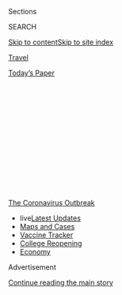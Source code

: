 <div id="app">

<div>

<div>

<div>

<div class="NYTAppHideMasthead css-1q2w90k e1suatyy0">

<div class="section css-ui9rw0 e1suatyy2">

<div class="css-eph4ug er09x8g0">

<div class="css-6n7j50">

</div>

<span class="css-1dv1kvn">Sections</span>

<div class="css-10488qs">

<span class="css-1dv1kvn">SEARCH</span>

</div>

[Skip to content](#site-content)[Skip to site
index](#site-index)

</div>

<div id="masthead-section-label" class="css-1wr3we4 eaxe0e00">

[Travel](https://www.nytimes.com/section/travel)

</div>

<div class="css-10698na e1huz5gh0">

</div>

</div>

<div id="masthead-bar-one" class="section hasLinks css-15hmgas e1csuq9d3">

<div class="css-uqyvli e1csuq9d0">

</div>

<div class="css-1uqjmks e1csuq9d1">

</div>

<div class="css-9e9ivx">

[](https://myaccount.nytimes.com/auth/login?response_type=cookie&client_id=vi)

</div>

<div class="css-1bvtpon e1csuq9d2">

[Today’s
Paper](https://www.nytimes.com/section/todayspaper)

</div>

</div>

</div>

</div>

<div data-aria-hidden="false">

<div id="site-content" data-role="main">

<div>

<div class="css-1aor85t" style="opacity:0.000000001;z-index:-1;visibility:hidden">

<div class="css-1hqnpie">

<div class="css-epjblv">

<span class="css-17xtcya">[Travel](/section/travel)</span><span class="css-x15j1o">|</span><span class="css-fwqvlz">I’m
a U.S. Citizen. Where in the World Can I
Go?</span>

</div>

<div class="css-k008qs">

<div class="css-1iwv8en">

<span class="css-18z7m18"></span>

<div>

</div>

</div>

<span class="css-1n6z4y">https://nyti.ms/38z4mHg</span>

<div class="css-1705lsu">

<div class="css-4xjgmj">

<div class="css-4skfbu" data-role="toolbar" data-aria-label="Social Media Share buttons, Save button, and Comments Panel with current comment count" data-testid="share-tools">

  - 
  - 
  - 
  - 
    
    <div class="css-6n7j50">
    
    </div>

  - 

</div>

</div>

</div>

</div>

</div>

</div>

<div id="NYT_TOP_BANNER_REGION" class="css-13pd83m">

<div>

<div id="styln-prism-menu-1592847958612" class="section interactive-content interactive-size-medium css-1edisqu">

<div class="css-17ih8de interactive-body">

<div id="scroll-container" class="css-1gj85ro">

[<span class="styln-title-wrap"><span class="css-1pje3qr">The
Coronavirus</span><span class="css-1pje3qr">
Outbreak</span></span>](https://www.nytimes.com/news-event/coronavirus?action=click&pgtype=Article&state=default&region=TOP_BANNER&context=storylines_menu)

  - <span class="css-kqxiym" data-emphasize="true">live</span>[Latest
    Updates](https://www.nytimes.com/2020/08/04/world/coronavirus-cases.html?action=click&pgtype=Article&state=default&region=TOP_BANNER&context=storylines_menu)
  - [Maps and
    Cases](https://www.nytimes.com/interactive/2020/us/coronavirus-us-cases.html?action=click&pgtype=Article&state=default&region=TOP_BANNER&context=storylines_menu)
  - [Vaccine
    Tracker](https://www.nytimes.com/interactive/2020/science/coronavirus-vaccine-tracker.html?action=click&pgtype=Article&state=default&region=TOP_BANNER&context=storylines_menu)
  - [College
    Reopening](https://www.nytimes.com/2020/08/02/us/covid-college-reopening.html?action=click&pgtype=Article&state=default&region=TOP_BANNER&context=storylines_menu)
  - [Economy](https://www.nytimes.com/live/2020/08/04/business/stock-market-today-coronavirus?action=click&pgtype=Article&state=default&region=TOP_BANNER&context=storylines_menu)

</div>

</div>

</div>

</div>

</div>

<div id="top-wrapper" class="css-1sy8kpn">

<div id="top-slug" class="css-l9onyx">

Advertisement

</div>

[Continue reading the main
story](#after-top)

<div class="ad top-wrapper" style="text-align:center;height:100%;display:block;min-height:250px">

<div id="top" class="place-ad" data-position="top" data-size-key="top">

</div>

</div>

<div id="after-top">

</div>

</div>

<div>

<div id="sponsor-wrapper" class="css-1hyfx7x">

<div id="sponsor-slug" class="css-19vbshk">

Supported by

</div>

[Continue reading the main
story](#after-sponsor)

<div id="sponsor" class="ad sponsor-wrapper" style="text-align:center;height:100%;display:block">

</div>

<div id="after-sponsor">

</div>

</div>

<div class="css-186x18t">

</div>

<div class="css-1vkm6nb ehdk2mb0">

# I’m a U.S. Citizen. Where in the World Can I Go?

</div>

For Americans eager to resume international travel, here are the
countries that currently allow U.S. citizens to enter, though there may
be restrictions.

<div class="css-79elbk" data-testid="photoviewer-wrapper">

<div class="css-z3e15g" data-testid="photoviewer-wrapper-hidden">

</div>

<div class="css-1a48zt4 ehw59r15" data-testid="photoviewer-children">

![<span class="css-16f3y1r e13ogyst0" data-aria-hidden="true">Ecuador is
allowing U.S. citizens to visit, but they must isolate for 14 days and
have a negative Covid-19
test. </span><span class="css-cnj6d5 e1z0qqy90" itemprop="copyrightHolder"><span class="css-1ly73wi e1tej78p0">Credit...</span><span><span>Tony
Cenicola/The New York
Times</span></span></span>](https://static01.nyt.com/images/2020/07/07/travel/07where-can-americans-go11/merlin_103973719_edd1db17-0057-4559-ac9f-0441cce6cb1a-articleLarge.jpg?quality=75&auto=webp&disable=upscale)

</div>

</div>

<div class="css-18e8msd">

<div class="css-vp77d3 epjyd6m0">

<div class="css-1baulvz">

By <span class="css-1baulvz last-byline" itemprop="name">Karen
Schwartz</span>

</div>

</div>

  - 
    
    <div class="css-ld3wwf e16638kd2">
    
    Published July 7, 2020Updated July 31,
    2020
    
    </div>

  - 
    
    <div class="css-4xjgmj">
    
    <div class="css-pvvomx" data-role="toolbar" data-aria-label="Social Media Share buttons, Save button, and Comments Panel with current comment count" data-testid="share-tools">
    
      - 
      - 
      - 
      - 
        
        <div class="css-6n7j50">
        
        </div>
    
      - 
    
    </div>
    
    </div>

</div>

</div>

<div class="section meteredContent css-1r7ky0e" name="articleBody" itemprop="articleBody">

<div class="css-1fanzo5 StoryBodyCompanionColumn">

<div class="css-53u6y8">

Even as many countries remain off-limits to American visitors because of
the high rate of coronavirus within the United States, others have
started to welcome, and in some cases woo, U.S. citizens to come spend
their tourist dollars. Still, would-be
[vacationers](https://www.nytimes.com/2020/07/16/travel/virus-vacation.html)
generally face a host of conditions and a lot of traveler beware.

The U.S. State Department continues its [Global Level 4 Health
Advisory](https://travel.state.gov/content/travel/en/traveladvisories/COVID-19-Country-Specific-Information.html),
which cautions against international travel because of the pandemic.
However, it is also posting country-specific information as restrictions
loosen.

*\[Have an update for this list? Email us at*
[*travelrestrictions@nytimes.com*](mailto:travelrestrictions@nytimes.com)*.\]*

Getting there is only part of the equation. Countries have their own
[Covid-19](https://www.nytimes.com/2020/07/16/travel/virus-vacation.html)
mitigation measures that might include curfews or curtailed activities
and services; most standard travel insurance policies won’t cover
medical or travel expenses related to the coronavirus; and borders can
close and flights be canceled with little warning, stranding people in
foreign countries. In addition, the Centers for Disease Control and
Prevention
[advises](https://www.cdc.gov/coronavirus/2019-ncov/travelers/after-travel-precautions.html)
Americans to avoid contact with others for 14 days after they return
from international travel.

</div>

</div>

<div class="css-1fanzo5 StoryBodyCompanionColumn">

<div class="css-53u6y8">

Here is a list of countries, in alphabetical order, that as of early
July were open to U.S. citizens, or are expected to open soon.

</div>

</div>

<div class="css-79elbk" data-testid="photoviewer-wrapper">

<div class="css-z3e15g" data-testid="photoviewer-wrapper-hidden">

</div>

<div class="css-1a48zt4 ehw59r15" data-testid="photoviewer-children">

![<span class="css-16f3y1r e13ogyst0" data-aria-hidden="true">Albania is
open to tourists, but the number of cases there has been
increasing. </span><span class="css-cnj6d5 e1z0qqy90" itemprop="copyrightHolder"><span class="css-1ly73wi e1tej78p0">Credit...</span><span>Gent
Shkullaku/Agence France-Presse — Getty
Images</span></span>](https://static01.nyt.com/images/2020/07/07/travel/07where-can-americans-go4/merlin_173609214_0a9ceaba-3409-45e0-a4e3-1dab8ee81009-articleLarge.jpg?quality=75&auto=webp&disable=upscale)

</div>

</div>

<div class="css-1fanzo5 StoryBodyCompanionColumn">

<div class="css-53u6y8">

### [ALBANIA](https://al.usembassy.gov/updates_covid19/)

Albania reopened its borders in early June with enhanced screening and
quarantine measures in place. However, because the number of coronavirus
cases in the country has been increasing, the U.S. Embassy in Albania
has suspended all but emergency
services.

</div>

</div>

<div class="css-79elbk" data-testid="photoviewer-wrapper">

<div class="css-z3e15g" data-testid="photoviewer-wrapper-hidden">

</div>

<div class="css-1a48zt4 ehw59r15" data-testid="photoviewer-children">

<div class="css-1xdhyk6 erfvjey0">

<span class="css-1ly73wi e1tej78p0">Image</span>

<div class="css-zjzyr8">

<div data-testid="lazyimage-container" style="height:257.77777777777777px">

</div>

</div>

</div>

<span class="css-16f3y1r e13ogyst0" data-aria-hidden="true">Visiting
Antigua requires a negative test for
Covid-19.</span><span class="css-cnj6d5 e1z0qqy90" itemprop="copyrightHolder"><span class="css-1ly73wi e1tej78p0">Credit...</span><span>Robert
Rausch for The New York
Times</span></span>

</div>

</div>

<div class="css-1fanzo5 StoryBodyCompanionColumn">

<div class="css-53u6y8">

### [ANTIGUA and BARBUDA](https://visitantiguabarbuda.com/travel-advisory/)

Travelers must provide a certificate of a negative Covid-19 test taken
within seven days of arrival. Without proof, the government can require
visitors to quarantine or to be tested and pick up the $100 expense.
Temperatures will be checked at the airport and people are asked to
register with the Ministry of Health, Wellness and the Environment.
Visitors must have a mask and wear it in public or face a possible fine
of $5,000 or up to 6 months in jail. “Persons traveling to Antigua and
Barbuda from countries where there are outbreaks of Covid-19,” may be
required to quarantine, according to the Antigua Barbuda Tourism
Authority.

</div>

</div>

<div class="css-79elbk" data-testid="photoviewer-wrapper">

<div class="css-z3e15g" data-testid="photoviewer-wrapper-hidden">

</div>

<div class="css-1a48zt4 ehw59r15" data-testid="photoviewer-children">

<div class="css-1xdhyk6 erfvjey0">

<span class="css-1ly73wi e1tej78p0">Image</span>

<div class="css-zjzyr8">

<div data-testid="lazyimage-container" style="height:257.77777777777777px">

</div>

</div>

</div>

<span class="css-16f3y1r e13ogyst0" data-aria-hidden="true">Aruba plans
to begin admitting U.S. this
month. </span><span class="css-cnj6d5 e1z0qqy90" itemprop="copyrightHolder"><span class="css-1ly73wi e1tej78p0">Credit...</span><span>Scott
Baker for The New York Times</span></span>

</div>

</div>

<div class="css-1fanzo5 StoryBodyCompanionColumn">

<div class="css-53u6y8">

### [ARUBA](https://www.aruba.com/us/traveler-health-requirements)

Aruba first opened to Canada, Europe and most other Caribbean countries
on July 1, with U.S. travelers admitted as of July 10, under certain
conditions.

Residents from nearly half the states are considered to be at higher
risk of Covid-19, and must upload proof of a negative test taken between
12 and 72 hours before flying or they won’t be allowed to board their
flight. Residents of the other states have the option of uploading a
test or having one taken at the airport in Oranjestad. The airport tests
are done at the expense of travelers, who must quarantine at their
lodging for up to 24 hours while awaiting results.

Island guests must purchase mandatory Aruba Visitors Insurance to cover
up to $75,000 in expenses should they test positive for Covid-19 during
their stay. According to an [online
calculator](https://www.arubavisitorsinsurance.com/calculator), the
premium for most visitors over age 15 who are staying for a week would
be just over $100, and about $10 for those under 15.

Masks are mandatory on the flight for anyone over age 15 and in the
airport, but not elsewhere.

</div>

</div>

<div>

</div>

<div class="css-1fanzo5 StoryBodyCompanionColumn">

<div class="css-53u6y8">

### [THE BAHAMAS](https://opm.gov.bs/national-address/)

[The
Bahamas](https://www.bahamas.com/pressroom/bahamas-ministry-tourism-aviation-statement-executive-order-amid-rising-covid-19-cases)
has been wrestling with how to contain the coronavirus after the
nation’s [reopening](https://www.bahamas.com/tourism-reopening) led to
a spike in cases. As of late July, the country is again open to
commercial flights from the United States, but travelers must quarantine
for 14 days upon arrival and all inter-island travel is halted.

Despite the quarantine requirement, anyone over age 10 arriving in the
country must still upload proof of a negative test for the virus taken
within 10 day of their travel date. All visitors must also have an
approved Health Visa, which should be filled out at least 72 hours
before departure.

In addition, weekend lockdowns are in effect and a daily curfew will
confine tourists to their hotel property between 10 p.m. and 5 a.m. All
public and private beaches and parks are closed, including those at
hotels and resorts.

</div>

</div>

<div class="css-1fanzo5 StoryBodyCompanionColumn">

<div class="css-53u6y8">

*\[*[*Thinking of traveling within the U.S.? Here’s where you can
go*](https://www.nytimes.com/2020/07/10/travel/state-travel-restrictions.html)*.\]*

</div>

</div>

<div class="css-79elbk" data-testid="photoviewer-wrapper">

<div class="css-z3e15g" data-testid="photoviewer-wrapper-hidden">

</div>

<div class="css-1a48zt4 ehw59r15" data-testid="photoviewer-children">

<div class="css-1xdhyk6 erfvjey0">

<span class="css-1ly73wi e1tej78p0">Image</span>

<div class="css-zjzyr8">

<div data-testid="lazyimage-container" style="height:258.4222222222222px">

</div>

</div>

</div>

<span class="css-16f3y1r e13ogyst0" data-aria-hidden="true">JetBlue is
planning to resume flights to Barbados in late
July. </span><span class="css-cnj6d5 e1z0qqy90" itemprop="copyrightHolder"><span class="css-1ly73wi e1tej78p0">Credit...</span><span>Gina
Francesca for The New York
Times</span></span>

</div>

</div>

<div class="css-1fanzo5 StoryBodyCompanionColumn">

<div class="css-53u6y8">

### [BARBADOS](https://gisbarbados.gov.bb/blog/commercial-air-traffic-resumes-july-12-with-protocols/)

Commercial flights to Barbados resumed on July 12, and JetBlue is
tentatively set to return on July 25 with four weekly flights out of New
York’s Kennedy Airport, according to a spokeswoman with [Barbados
Tourism
Marketing](https://www.visitbarbados.org).

<div id="NYT_MAIN_CONTENT_1_REGION" class="css-9tf9ac">

<div>

<div id="styln-covid-updates-world" class="section interactive-content interactive-size-medium css-1ftcdic">

<div class="css-17ih8de interactive-body">

<div id="styln-briefing-block" data-asset-id="QXJ0aWNsZTpueXQ6Ly9hcnRpY2xlLzNhNGMwYWI5LWIwY2QtNWQwOS1hZTgwLTdjMGU3ZTA1OWQ2OA==">

<div class="briefing-block-header-section">

# [Latest Updates: Global Coronavirus Outbreak](https://www.nytimes.com/2020/08/04/world/coronavirus-cases.html?action=click&pgtype=Article&state=default&region=MAIN_CONTENT_1&context=storylines_live_updates)

<div class="briefing-block-ts">

Updated 2020-08-05T05:55:41.927Z

</div>

</div>

  - [As talks drag on, McConnell signals openness to jobless aid
    extension, and negotiators agree on a
    deadline.](https://www.nytimes.com/2020/08/04/world/coronavirus-cases.html?action=click&pgtype=Article&state=default&region=MAIN_CONTENT_1&context=storylines_live_updates#link-762df92)
  - [Novavax sees encouraging results from two studies of its
    experimental
    vaccine.](https://www.nytimes.com/2020/08/04/world/coronavirus-cases.html?action=click&pgtype=Article&state=default&region=MAIN_CONTENT_1&context=storylines_live_updates#link-1228a480)
  - [Mississippians must now wear masks in public, governor
    says.](https://www.nytimes.com/2020/08/04/world/coronavirus-cases.html?action=click&pgtype=Article&state=default&region=MAIN_CONTENT_1&context=storylines_live_updates#link-794484ed)

<div class="briefing-block-footer">

<div class="briefing-block-footer-meta">

[See more
updates](https://www.nytimes.com/2020/08/04/world/coronavirus-cases.html?action=click&pgtype=Article&state=default&region=MAIN_CONTENT_1&context=storylines_live_updates)

</div>

<div class="briefing-block-briefinglinks">

<span>More live coverage:</span>
[Markets](https://www.nytimes.com/live/2020/08/04/business/stock-market-today-coronavirus?action=click&pgtype=Article&state=default&region=MAIN_CONTENT_1&context=storylines_live_updates)

</div>

</div>

</div>

</div>

</div>

</div>

</div>

Travelers are expected to have the results of a negative Covid-19 test
performed no more than 72 hours before arrival. If not, one will be
taken upon landing or at a testing center at a designated hotel, and the
person will need to quarantine while awaiting results.

Visitors also undergo a temperature check; need to complete an
embarkation/disembarkation card that will ask personal health questions
related to Covid-19; and must wear a mask at the airport.

Travelers from high risk settings may be monitored daily for possible
symptoms with a follow-up coronavirus test on day seven. If the
follow-up test is negative, the monitoring is discontinued. If a second
test is not done, the monitoring will continue for 14 days. Travelers
from moderate risk countries will be monitored for seven
days.

### [BELARUS](https://by.usembassy.gov/u-s-citizen-services/covid-19-information/)

Travelers arriving in Belarus from the United States do not have to
self-quarantine. Temperature screening will be done at Minsk National
Airport. Different travel requirements may be in place for countries
that travelers transit en route from the United States.

The U.S. Embassy in Belarus
[advises](https://by.usembassy.gov/u-s-citizen-services/covid-19-information/):
“Due to border closures and flight cancellations, options for departing
Belarus are increasingly limited. Those wishing to depart Belarus should
immediately take advantage of remaining
flights.”

</div>

</div>

<div class="css-79elbk" data-testid="photoviewer-wrapper">

<div class="css-z3e15g" data-testid="photoviewer-wrapper-hidden">

</div>

<div class="css-1a48zt4 ehw59r15" data-testid="photoviewer-children">

<div class="css-1xdhyk6 erfvjey0">

<span class="css-1ly73wi e1tej78p0">Image</span>

<div class="css-zjzyr8">

<div data-testid="lazyimage-container" style="height:257.77777777777777px">

</div>

</div>

</div>

<span class="css-16f3y1r e13ogyst0" data-aria-hidden="true">Ambergris-Caye
in Belize. The country is planning on an Aug. 15
reopening.</span><span class="css-cnj6d5 e1z0qqy90" itemprop="copyrightHolder"><span class="css-1ly73wi e1tej78p0">Credit...</span><span>Benedict
Kim for The New York
Times</span></span>

</div>

</div>

<div class="css-1fanzo5 StoryBodyCompanionColumn">

<div class="css-53u6y8">

### [BELIZE](https://belizetourismboard.org/belize-covid-19-update-for-travellers/)

Belize has scheduled an Aug. 15 reopening. Arriving guests who have
proof of a negative Covid-19 test within the previous three days can use
a “fast track” entry lane, while others will have to pay for and undergo
testing at the airport. Anyone testing positive won’t be allowed to
leave the country, but instead must isolate for at least 14 days at the
passenger’s expense.

Visitors must stay at a “Tourism Gold Standard” hotel, which can offer
full services, thereby lessening the interaction with locals. No rental
cars will be available at first, and parks and tourist sites will only
be accessible with an approved tour operator. Face masks are required in
public.

</div>

</div>

<div class="css-79elbk" data-testid="photoviewer-wrapper">

<div class="css-z3e15g" data-testid="photoviewer-wrapper-hidden">

</div>

<div class="css-1a48zt4 ehw59r15" data-testid="photoviewer-children">

<div class="css-1xdhyk6 erfvjey0">

<span class="css-1ly73wi e1tej78p0">Image</span>

<div class="css-zjzyr8">

<div data-testid="lazyimage-container" style="height:257.77777777777777px">

</div>

</div>

</div>

<span class="css-16f3y1r e13ogyst0" data-aria-hidden="true">Bermuda has
an extensive Covid-19 plan in
place. </span><span class="css-cnj6d5 e1z0qqy90" itemprop="copyrightHolder"><span class="css-1ly73wi e1tej78p0">Credit...</span><span>Tony
Cenicola/The New York
Times</span></span>

</div>

</div>

<div class="css-1fanzo5 StoryBodyCompanionColumn">

<div class="css-53u6y8">

### [BERMUDA](https://www.gotobermuda.com/bta/press-release/bermuda-tourism-authority-update)

Bermuda has an extensive screening process in place and requires a $75
fee to cover the cost of mandatory in-country Covid-19 tests given at
the airport and again on day three, seven and 14 of a traveler’s stay.
Visitors are also asked to bring a thermometer and a face mask.

In addition to being tested at the airport, anyone 10 and older is asked
to provide proof of a negative coronavirus test taken within three days
of their flight to Bermuda (although tests taken within five days will
be accepted). Those with proof of a negative test still must quarantine
at their hotel for about eight hours pending the results of their
airport test. Those arriving without proof of a negative test are
confined to their accommodation for three days.

All travelers must complete an online travel authorization form within
48 hours of their flight, then take and record their temperature twice a
day for the first 14 days of their visit. Face masks are also required.

</div>

</div>

<div class="css-1fanzo5 StoryBodyCompanionColumn">

<div class="css-53u6y8">

### [CROATIA](https://mup.gov.hr/uzg-covid/english/286212)

Members of European Union countries can enter Croatia for any reason,
but American tourists may visit only with proof of paid accommodation.

Travelers must present a negative result for a Covid-19 test taken
within the previous 48 hours. If they have an older test result, the
person can enter, but must self-quarantine until they can show another
negative test, which would be taken at their own expense. Those without
negative results must self-quarantine for 14
days.

### [DOMINICAN REPUBLIC](https://www.godominicanrepublic.com/newsroom/coronavirus/)

The Dominican Republic reopened to tourists on July 1. Visitors must
complete a Health Affidavit that attests that they haven’t experienced
any Covid-19 symptoms in the past 72 hours. A temperature check will be
taken at the airport. Anyone with a fever or other coronavirus symptoms
will be tested. Hotels are also required to check a guest’s temperature
when they arrive, as are operators of water excursions. Curfews are in
effect in many
places.

</div>

</div>

<div class="css-79elbk" data-testid="photoviewer-wrapper">

<div class="css-z3e15g" data-testid="photoviewer-wrapper-hidden">

</div>

<div class="css-1a48zt4 ehw59r15" data-testid="photoviewer-children">

<div class="css-1xdhyk6 erfvjey0">

<span class="css-1ly73wi e1tej78p0">Image</span>

<div class="css-zjzyr8">

<div data-testid="lazyimage-container" style="height:257.77777777777777px">

</div>

</div>

</div>

<span class="css-16f3y1r e13ogyst0" data-aria-hidden="true">The
Ecuadorian capital,
Quito. </span><span class="css-cnj6d5 e1z0qqy90" itemprop="copyrightHolder"><span class="css-1ly73wi e1tej78p0">Credit...</span><span>Tony
Cenicola/The New York Times</span></span>

</div>

</div>

<div class="css-1fanzo5 StoryBodyCompanionColumn">

<div class="css-53u6y8">

### [ECUADOR](https://ec.usembassy.gov/covid-19-information-ecu-2/)

The United States is continuing to help repatriate Americans who stayed
in Ecuador when the pandemic closed down travel. [Those wanting to visit
the country](https://ec.usembassy.gov/covid-19-information-ecu-2/) need
to quarantine for 14 days in government-designated temporary housing or
hotels. In addition, all arriving passengers must have proof of a
negative Covid-19 test within the previous seven days, or agree to
undergo a test in the country. The government has restricted movement
throughout the country and there are curfews
imposed.

### [EGYPT](https://eg.usembassy.gov/u-s-citizen-services/covid-19-information/)

Egypt has restarted international flights. It is unclear what
restrictions, if any, have been put in place. [The State Department
website](https://eg.usembassy.gov/u-s-citizen-services/covid-19-information/)
says that Egypt has a 14-day quarantine period, but [media
reports](https://www.thenational.ae/lifestyle/travel/travelling-to-egypt-during-the-coronavirus-pandemic-here-s-what-you-need-to-know-1.1042458)
have contradicted
that.

</div>

</div>

<div class="css-79elbk" data-testid="photoviewer-wrapper">

<div class="css-z3e15g" data-testid="photoviewer-wrapper-hidden">

</div>

<div class="css-1a48zt4 ehw59r15" data-testid="photoviewer-children">

<div class="css-1xdhyk6 erfvjey0">

<span class="css-1ly73wi e1tej78p0">Image</span>

<div class="css-zjzyr8">

<div data-testid="lazyimage-container" style="height:257.77777777777777px">

</div>

</div>

</div>

<span class="css-16f3y1r e13ogyst0" data-aria-hidden="true">In Tahiti,
as in all of French Polynesia, travelers must show proof of a negative
Covid-19
test.</span><span class="css-cnj6d5 e1z0qqy90" itemprop="copyrightHolder"><span class="css-1ly73wi e1tej78p0">Credit...</span><span>Suliane
Favennec/Agence France-Presse — Getty Images</span></span>

</div>

</div>

<div class="css-1fanzo5 StoryBodyCompanionColumn">

<div class="css-53u6y8">

### [FRENCH POLYNESIA](https://tahititourisme.com/en-us/covid-19/)

Travelers to French Polynesia, including the islands of Tahiti and Bora
Bora, must show proof of a negative Covid-19 test taken within the
previous 72 hours in order to board their flights. Those arriving at the
airport will be given a test kit for the virus that contains an oral and
nasal swab, and on the fourth day in the islands, the visitor must
complete the self-test. Tourists must also complete an electronic entry
form attesting that they have travel insurance that would cover
coronavirus expenses, or agreeing to personally assume all
costs.

### [IRELAND](https://www.tourismireland.com/Press-Releases/2020/March/COVID-19-coronavirus)

Authorities are asking nonessential travelers not to visit the Republic
of Ireland, but those who do are asked to self-quarantine for 14
days.

</div>

</div>

<div class="css-79elbk" data-testid="photoviewer-wrapper">

<div class="css-z3e15g" data-testid="photoviewer-wrapper-hidden">

</div>

<div class="css-1a48zt4 ehw59r15" data-testid="photoviewer-children">

<div class="css-1xdhyk6 erfvjey0">

<span class="css-1ly73wi e1tej78p0">Image</span>

<div class="css-zjzyr8">

<div data-testid="lazyimage-container" style="height:257.77777777777777px">

</div>

</div>

</div>

<span class="css-16f3y1r e13ogyst0" data-aria-hidden="true">Jamaica is
requiring visitors to stay within a defined tourism
zone. </span><span class="css-cnj6d5 e1z0qqy90" itemprop="copyrightHolder"><span class="css-1ly73wi e1tej78p0">Credit...</span><span>Robert
Rausch for The New York Times</span></span>

</div>

</div>

<div class="css-1fanzo5 StoryBodyCompanionColumn">

<div class="css-53u6y8">

### [JAMAICA](https://www.visitjamaica.com/travelauthorization/)

Tourists age 12 and older arriving from New York, Florida, Arizona and
Texas must upload a negative Covid-19 test that was taken within 10 days
of their arrival date. All passengers must complete a Travel
Authorization screening form within 72 hours of their trip and present
it at the airport or they will not be allowed to board their flight.

Arriving passengers will have their temperatures taken and be asked
screening questions. If they are considered at high risk, they may be
required to take a Covid-19 test. Anyone tested must quarantine at their
accommodation until the results are available, generally within 48
hours. Those who test positive must isolate at their hotel or at a
government facility.

All tourists staying at hotels, villas or guesthouses must remain within
a designated tourist corridor, where operators have been trained in
Covid-19 protocols. Masks must be worn in all common areas.

Visitors staying at a private residence are required to quarantine there
for 14 days, leaving only once per day to get necessities.

</div>

</div>

<div class="css-1fanzo5 StoryBodyCompanionColumn">

<div class="css-53u6y8">

The rules are in effect until July 31, though they may be
extended.

</div>

</div>

<div class="css-79elbk" data-testid="photoviewer-wrapper">

<div class="css-z3e15g" data-testid="photoviewer-wrapper-hidden">

</div>

<div class="css-1a48zt4 ehw59r15" data-testid="photoviewer-children">

<div class="css-1xdhyk6 erfvjey0">

<span class="css-1ly73wi e1tej78p0">Image</span>

<div class="css-zjzyr8">

<div data-testid="lazyimage-container" style="height:257.77777777777777px">

</div>

</div>

</div>

<span class="css-16f3y1r e13ogyst0" data-aria-hidden="true">Kosovo
reportedly has no restrictions on international
visitors. </span><span class="css-cnj6d5 e1z0qqy90" itemprop="copyrightHolder"><span class="css-1ly73wi e1tej78p0">Credit...</span><span>Danielle
Villasana for The New York Times</span></span>

</div>

</div>

<div class="css-1fanzo5 StoryBodyCompanionColumn">

<div class="css-53u6y8">

### [KOSOVO](https://xk.usembassy.gov/coronavirus/)

Kosovo is reportedly open to visitors with no restrictions for Covid-19.
However, the U.S. Embassy in Kosovo says that some U.S. citizens are
being denied boarding in the United States because they cannot prove
they are residents or citizens of Kosovo. For the latest information,
the embassy recommends checking with it or with the airline before a
flight.

### [LEBANON](https://lb.usembassy.gov/covid-19-information/)

Visitors must show negative results for a coronavirus test taken in the
previous four days, and, if they are staying for more than a week,
submit to another test given at the airport at the airline’s expense. If
they arrive without a test result, they will be tested at the airport
and retested 72 hours later. The passenger must self-quarantine while
awaiting the results of the second test, which is at the traveler’s
expense. Foreigners must also have proof of insurance that would cover
any costs associated with the
coronavirus.

</div>

</div>

<div class="css-79elbk" data-testid="photoviewer-wrapper">

<div class="css-z3e15g" data-testid="photoviewer-wrapper-hidden">

</div>

<div class="css-1a48zt4 ehw59r15" data-testid="photoviewer-children">

<div class="css-1xdhyk6 erfvjey0">

<span class="css-1ly73wi e1tej78p0">Image</span>

<div class="css-zjzyr8">

<div data-testid="lazyimage-container" style="height:257.77777777777777px">

</div>

</div>

</div>

<span class="css-16f3y1r e13ogyst0" data-aria-hidden="true">In the
Maldives, those who have symptoms will be tested for Covid-19, and
health authorities will also check some people at
random.</span><span class="css-cnj6d5 e1z0qqy90" itemprop="copyrightHolder"><span class="css-1ly73wi e1tej78p0">Credit...</span><span>Adam
Dean for The New York Times</span></span>

</div>

</div>

<div class="css-1fanzo5 StoryBodyCompanionColumn">

<div class="css-53u6y8">

### [MALDIVES](https://visitmaldives.com/en/covid19-updates)

Those who have symptoms will be tested for Covid-19, and health
authorities will also check some people at random, at government
expense. Those without symptoms or positive tests are not required to
quarantine. A health declaration form must be filled out 24 hours before
the flight and again before departure.

Visitors must have a confirmed booking at a tourist facility and the
entire vacation needs to be at the same hotel, except when
transiting.

</div>

</div>

<div class="css-79elbk" data-testid="photoviewer-wrapper">

<div class="css-z3e15g" data-testid="photoviewer-wrapper-hidden">

</div>

<div class="css-1a48zt4 ehw59r15" data-testid="photoviewer-children">

<div class="css-1xdhyk6 erfvjey0">

<span class="css-1ly73wi e1tej78p0">Image</span>

<div class="css-zjzyr8">

<div data-testid="lazyimage-container" style="height:265.5111111111111px">

</div>

</div>

</div>

<span class="css-16f3y1r e13ogyst0" data-aria-hidden="true">Land
crossings from the United States to Mexico are closed, but visitors can
arrive by
plane. </span><span class="css-cnj6d5 e1z0qqy90" itemprop="copyrightHolder"><span class="css-1ly73wi e1tej78p0">Credit...</span><span>Adrian
Wilson for The New York
Times</span></span>

</div>

</div>

<div class="css-1fanzo5 StoryBodyCompanionColumn">

<div class="css-53u6y8">

### [MEXICO](https://mx.usembassy.gov/health-alert-u-s-embassy-mexico-city-mexico/)

Land crossings between the United States and Mexico remain closed until
at least [late
August,](https://www.nytimes.com/aponline/2020/07/16/us/politics/ap-us-virus-outbreak-north-america-borders.html?searchResultPosition=6)
but U.S. visitors can arrive by plane. Tourists may be subject to
temperature checks and other health screenings, and those showing
symptoms may be asked to quarantine voluntarily.

Many Mexican states are open only for essential services, while others
are allowed to operate at reduced capacity. However, some local
authorities have also imposed their own restrictions, so would-be
travelers should check with local sources for the latest updates. The
mayor of Tulum, for instance, [has reportedly threatened to arrest or
fine
people](https://www.reuters.com/article/us-health-coronavirus-mexico-restriction/mexico-tightens-coronavirus-curbs-in-tourist-spots-other-pockets-idUSKCN24H3E6)
for not wearing face
masks.

</div>

</div>

<div class="css-79elbk" data-testid="photoviewer-wrapper">

<div class="css-z3e15g" data-testid="photoviewer-wrapper-hidden">

</div>

<div class="css-1a48zt4 ehw59r15" data-testid="photoviewer-children">

<div class="css-1xdhyk6 erfvjey0">

<span class="css-1ly73wi e1tej78p0">Image</span>

<div class="css-zjzyr8">

<div data-testid="lazyimage-container" style="height:259.7111111111111px">

</div>

</div>

</div>

<span class="css-16f3y1r e13ogyst0" data-aria-hidden="true">North
Macedonia has no requirements for testing or
self-isolation. </span><span class="css-cnj6d5 e1z0qqy90" itemprop="copyrightHolder"><span class="css-1ly73wi e1tej78p0">Credit...</span><span>Georgi
Licovski/EPA, via Shutterstock</span></span>

</div>

</div>

<div class="css-1fanzo5 StoryBodyCompanionColumn">

<div class="css-53u6y8">

### [NORTH MACEDONIA](https://mk.usembassy.gov/covid-19-information/)

There are no requirements for a Covid-19 test or self-isolation for
[North
Macedonia,](https://www.nytimes.com/2019/05/17/travel/republic-of-north-macedonia-balkans.html)
which has been going by that name only since last year (it was
previously just Macedonia). Masks are required in closed public
spaces.

<div id="NYT_MAIN_CONTENT_3_REGION" class="css-9tf9ac">

<div>

<div id="styln-prism-freeform-1594220623585" class="section interactive-content interactive-size-medium css-1ftcdic">

<div class="css-17ih8de interactive-body">

<div id="prism-freeform-block-85410" class="css-19mumt8" data-role="complementary" data-storyline="The Coronavirus Outbreak" data-truncated="true" tabindex="0">

<div class="css-a8d9oz">

<div class="css-eb027h">

[](https://www.nytimes.com/news-event/coronavirus?action=click&pgtype=Article&state=default&region=MAIN_CONTENT_3&context=storylines_faq)

### The Coronavirus Outbreak ›

#### Frequently Asked Questions

Updated August 4, 2020

  - #### I have antibodies. Am I now immune?
    
      - As of right now,[that seems likely, for at least several
        months.](https://www.nytimes.com/2020/07/22/health/covid-antibodies-herd-immunity.html?action=click&pgtype=Article&state=default&region=MAIN_CONTENT_3&context=storylines_faq)
        There have been frightening accounts of people suffering what
        seems to be a second bout of Covid-19. But experts say these
        patients may have a drawn-out course of infection, with the
        virus taking a slow toll weeks to months after initial exposure.
        People infected with the coronavirus typically
        [produce](https://www.nature.com/articles/s41586-020-2456-9)
        immune molecules called antibodies, which are [protective
        proteins made in response to an
        infection](https://www.nytimes.com/2020/05/07/health/coronavirus-antibody-prevalence.html?action=click&pgtype=Article&state=default&region=MAIN_CONTENT_3&context=storylines_faq)[.
        These antibodies
        may](https://www.nytimes.com/2020/05/07/health/coronavirus-antibody-prevalence.html?action=click&pgtype=Article&state=default&region=MAIN_CONTENT_3&context=storylines_faq)
        last in the body [only two to three
        months](https://www.nature.com/articles/s41591-020-0965-6),
        which may seem worrisome, but that’s perfectly normal after an
        acute infection subsides, said Dr. Michael Mina, an immunologist
        at Harvard University. It may be possible to get the coronavirus
        again, but it’s highly unlikely that it would be possible in a
        short window of time from initial infection or make people
        sicker the second time.

  - #### I’m a small-business owner. Can I get relief?
    
      - The [stimulus bills enacted in
        March](https://www.nytimes.com/article/small-business-loans-stimulus-grants-freelancers-coronavirus.html?action=click&pgtype=Article&state=default&region=MAIN_CONTENT_3&context=storylines_faq)
        offer help for the millions of American small businesses. Those
        eligible for aid are businesses and nonprofit organizations with
        fewer than 500 workers, including sole proprietorships,
        independent contractors and freelancers. Some larger companies
        in some industries are also eligible. The help being offered,
        which is being managed by the Small Business Administration,
        includes the Paycheck Protection Program and the Economic Injury
        Disaster Loan program. But lots of folks have [not yet seen
        payouts.](https://www.nytimes.com/interactive/2020/05/07/business/small-business-loans-coronavirus.html?action=click&pgtype=Article&state=default&region=MAIN_CONTENT_3&context=storylines_faq)
        Even those who have received help are confused: The rules are
        draconian, and some are stuck sitting on [money they don’t know
        how to
        use.](https://www.nytimes.com/2020/05/02/business/economy/loans-coronavirus-small-business.html?action=click&pgtype=Article&state=default&region=MAIN_CONTENT_3&context=storylines_faq)
        Many small-business owners are getting less than they expected
        or [not hearing anything at
        all.](https://www.nytimes.com/2020/06/10/business/Small-business-loans-ppp.html?action=click&pgtype=Article&state=default&region=MAIN_CONTENT_3&context=storylines_faq)

  - #### What are my rights if I am worried about going back to work?
    
      - Employers have to provide [a safe
        workplace](https://www.osha.gov/SLTC/covid-19/standards.html)
        with policies that protect everyone equally. [And if one of your
        co-workers tests positive for the coronavirus, the
        C.D.C.](https://www.nytimes.com/article/coronavirus-money-unemployment.html?action=click&pgtype=Article&state=default&region=MAIN_CONTENT_3&context=storylines_faq)
        has said that [employers should tell their
        employees](https://www.cdc.gov/coronavirus/2019-ncov/community/guidance-business-response.html)
        -- without giving you the sick employee’s name -- that they may
        have been exposed to the virus.

  - #### Should I refinance my mortgage?
    
      - [It could be a good
        idea,](https://www.nytimes.com/article/coronavirus-money-unemployment.html?action=click&pgtype=Article&state=default&region=MAIN_CONTENT_3&context=storylines_faq)
        because mortgage rates have [never been
        lower.](https://www.nytimes.com/2020/07/16/business/mortgage-rates-below-3-percent.html?action=click&pgtype=Article&state=default&region=MAIN_CONTENT_3&context=storylines_faq)
        Refinancing requests have pushed mortgage applications to some
        of the highest levels since 2008, so be prepared to get in line.
        But defaults are also up, so if you’re thinking about buying a
        home, be aware that some lenders have tightened their standards.

  - #### What is school going to look like in September?
    
      - It is unlikely that many schools will return to a normal
        schedule this fall, requiring the grind of [online
        learning](https://www.nytimes.com/2020/06/05/us/coronavirus-education-lost-learning.html?action=click&pgtype=Article&state=default&region=MAIN_CONTENT_3&context=storylines_faq),
        [makeshift child
        care](https://www.nytimes.com/2020/05/29/us/coronavirus-child-care-centers.html?action=click&pgtype=Article&state=default&region=MAIN_CONTENT_3&context=storylines_faq)
        and [stunted
        workdays](https://www.nytimes.com/2020/06/03/business/economy/coronavirus-working-women.html?action=click&pgtype=Article&state=default&region=MAIN_CONTENT_3&context=storylines_faq)
        to continue. California’s two largest public school districts —
        Los Angeles and San Diego — said on July 13, that [instruction
        will be remote-only in the
        fall](https://www.nytimes.com/2020/07/13/us/lausd-san-diego-school-reopening.html?action=click&pgtype=Article&state=default&region=MAIN_CONTENT_3&context=storylines_faq),
        citing concerns that surging coronavirus infections in their
        areas pose too dire a risk for students and teachers. Together,
        the two districts enroll some 825,000 students. They are the
        largest in the country so far to abandon plans for even a
        partial physical return to classrooms when they reopen in
        August. For other districts, the solution won’t be an
        all-or-nothing approach. [Many
        systems](https://bioethics.jhu.edu/research-and-outreach/projects/eschool-initiative/school-policy-tracker/),
        including the nation’s largest, New York City, are devising
        [hybrid
        plans](https://www.nytimes.com/2020/06/26/us/coronavirus-schools-reopen-fall.html?action=click&pgtype=Article&state=default&region=MAIN_CONTENT_3&context=storylines_faq)
        that involve spending some days in classrooms and other days
        online. There’s no national policy on this yet, so check with
        your municipal school system regularly to see what is happening
        in your
community.

<div id="styln-survey-component-85410" class="styln-survey-component" data-surveyname="faq" data-surveystoryline="coronavirus">

</div>

</div>

<div class="css-6mllg9">

</div>

<div class="css-pmm6ed">

<span class="css-5gimkt"></span>

</div>

</div>

</div>

</div>

</div>

</div>

</div>

When departing, travelers must arrive at the airport at least three
hours before flight time. Those with symptoms of Covid-19, such as a
fever of 99.1 or higher and coughing, may not be permitted to enter the
airport and board their
flights.

### [PUERTO RICO](https://www.discoverpuertorico.com/info/travel-advisory)

Puerto Rico has postponed its reopening to tourists from outside the
territory.

When planning a future trip, travelers must have evidence of a negative
test taken no more than 72 hours before arrival and complete an online
travel declaration form. If the test result is pending, they must
quarantine until it is available. If the result comes back positive, or
if it doesn’t arrive, the person must quarantine for 14 days. Those
arriving without a test must have one done on the island at their own
expense, and must quarantine while awaiting the result. Anyone not
taking a test must quarantine for 14
days.

</div>

</div>

<div class="css-79elbk" data-testid="photoviewer-wrapper">

<div class="css-z3e15g" data-testid="photoviewer-wrapper-hidden">

</div>

<div class="css-1a48zt4 ehw59r15" data-testid="photoviewer-children">

<div class="css-1xdhyk6 erfvjey0">

<span class="css-1ly73wi e1tej78p0">Image</span>

<div class="css-zjzyr8">

<div data-testid="lazyimage-container" style="height:221.04444444444448px">

</div>

</div>

</div>

<span class="css-16f3y1r e13ogyst0" data-aria-hidden="true">St. Lucia is
screening arrivals and taking
temperatures. </span><span class="css-cnj6d5 e1z0qqy90" itemprop="copyrightHolder"><span class="css-1ly73wi e1tej78p0">Credit...</span><span>Kirk
Elliott for The New York Times</span></span>

</div>

</div>

<div class="css-1fanzo5 StoryBodyCompanionColumn">

<div class="css-53u6y8">

### [ST. LUCIA](https://www.stlucia.org/en/covid-19/)

Visitors must have proof of a negative Covid-19 test taken within the
past seven days, unless they are coming from a country within a
Caribbean “bubble.” Arriving passengers must have completed a travel
registration and they will be screened and their temperatures taken.
Anyone showing symptoms of the coronavirus will be tested, and if the
results are positive, the person will be transferred to a hospital for
treatment at their expense.

Visitors must have confirmed reservations at a Covid-19 certified
accommodation provider for the duration of their stay. For at least the
month of July, it will be more difficult to explore the island as there
are no rental cars and only a small number of tours will be available to
book through the hotels. Masks are required in
public.

</div>

</div>

<div class="css-79elbk" data-testid="photoviewer-wrapper">

<div class="css-z3e15g" data-testid="photoviewer-wrapper-hidden">

</div>

<div class="css-1a48zt4 ehw59r15" data-testid="photoviewer-children">

<div class="css-1xdhyk6 erfvjey0">

<span class="css-1ly73wi e1tej78p0">Image</span>

<div class="css-zjzyr8">

<div data-testid="lazyimage-container" style="height:257.77777777777777px">

</div>

</div>

</div>

<span class="css-16f3y1r e13ogyst0" data-aria-hidden="true">Flights from
the United States to St. Maarten won’t be allowed until at least Aug.
1. </span><span class="css-cnj6d5 e1z0qqy90" itemprop="copyrightHolder"><span class="css-1ly73wi e1tej78p0">Credit...</span><span>Tony
Cenicola/The New York Times</span></span>

</div>

</div>

<div class="css-1fanzo5 StoryBodyCompanionColumn">

<div class="css-53u6y8">

### [ST. MAARTEN](https://stmaartenupdates.com)

St. Maarten plans to start welcoming tourists from the United States on
Aug. 1, having already opened up to those from Canada and Europe.

Before arrival, visitors must complete an online health declaration and
receive a reply giving them permission to visit. Those over age 10 from
a country identified as high or moderate risk for transmission of the
coronavirus must show proof of a negative test taken within 72 hours of
boarding their flights. Only those from low-risk countries are exempt,
unless they visited a higher-risk country in the two weeks before their
trip to St. Maarten. In that case, they, too, must show proof of a
negative test.

Travelers from moderate and high-risk countries need to bring a
thermometer, and they must upload daily information about their body
temperature and any flu-like symptoms. Those from moderate-risk
countries must comply for eight days, while those from high-risk
countries must comply for 14 day.

Travel insurance that will cover any coronavirus-related expenses is
also
mandatory.

</div>

</div>

<div class="css-79elbk" data-testid="photoviewer-wrapper">

<div class="css-z3e15g" data-testid="photoviewer-wrapper-hidden">

</div>

<div class="css-1a48zt4 ehw59r15" data-testid="photoviewer-children">

<div class="css-1xdhyk6 erfvjey0">

<span class="css-1ly73wi e1tej78p0">Image</span>

<div class="css-zjzyr8">

<div data-testid="lazyimage-container" style="height:257.77777777777777px">

</div>

</div>

</div>

<span class="css-16f3y1r e13ogyst0" data-aria-hidden="true">Travelers
arriving in St. Vincent and the Grenadines in July must take a Covid-19
test and isolate in their
hotels. </span><span class="css-cnj6d5 e1z0qqy90" itemprop="copyrightHolder"><span class="css-1ly73wi e1tej78p0">Credit...</span><span>Chris
Jackson/Pool via
REUTERS</span></span>

</div>

</div>

<div class="css-1fanzo5 StoryBodyCompanionColumn">

<div class="css-53u6y8">

### [ST. VINCENT AND THE GRENADINES](https://www.facebook.com/svgairports/photos/pcb.934154330347186/934153757013910/)

Under protocols in place for the month of July, visitors will be given a
Covid-19 test and must quarantine at their hotel for 24 hours while
awaiting the results, unless they have proof of a negative test for the
virus taken within the previous 48 hours, or a positive antibody test
taken within the previous five days. Anyone who tests positive must
isolate in an approved facility for 14 days at their own expense.

Those exempt from the airport test must monitor their temperature for
two weeks and report any changes to health authorities.

After Aug. 1, plans call for testing to be done based on the traveler’s
country of
origin.

</div>

</div>

<div class="css-79elbk" data-testid="photoviewer-wrapper">

<div class="css-z3e15g" data-testid="photoviewer-wrapper-hidden">

</div>

<div class="css-1a48zt4 ehw59r15" data-testid="photoviewer-children">

<div class="css-1xdhyk6 erfvjey0">

<span class="css-1ly73wi e1tej78p0">Image</span>

<div class="css-zjzyr8">

<div data-testid="lazyimage-container" style="height:257.77777777777777px">

</div>

</div>

</div>

<span class="css-16f3y1r e13ogyst0" data-aria-hidden="true">Serbia has
lifted travel restrictions, but is facing serious outbreaks of
Covid-19.</span><span class="css-cnj6d5 e1z0qqy90" itemprop="copyrightHolder"><span class="css-1ly73wi e1tej78p0">Credit...</span><span>Marko
Risovic for The New York Times</span></span>

</div>

</div>

<div class="css-1fanzo5 StoryBodyCompanionColumn">

<div class="css-53u6y8">

### [SERBIA](https://rs.usembassy.gov/health-and-travel-alert-3/)

All coronavirus-related entry restrictions have been lifted for Serbia.
However, some hospitals have been overwhelmed with coronavirus patients
in recent days and troops this month set up an emergency [500-bed field
hospital near
Belgrade](https://www.republicworld.com/world-news/europe/serbia-military-sets-up-field-hospital-for-virus.html).

A state of emergency was declared in the capital last month as the
number of new cases
spiked.

</div>

</div>

<div class="css-79elbk" data-testid="photoviewer-wrapper">

<div class="css-z3e15g" data-testid="photoviewer-wrapper-hidden">

</div>

<div class="css-1a48zt4 ehw59r15" data-testid="photoviewer-children">

<div class="css-1xdhyk6 erfvjey0">

<span class="css-1ly73wi e1tej78p0">Image</span>

<div class="css-zjzyr8">

<div data-testid="lazyimage-container" style="height:257.77777777777777px">

</div>

</div>

</div>

<span class="css-16f3y1r e13ogyst0" data-aria-hidden="true">Tanzania is
requring visitors to undergo screening, including a possible Covid-19
test. </span><span class="css-cnj6d5 e1z0qqy90" itemprop="copyrightHolder"><span class="css-1ly73wi e1tej78p0">Credit...</span><span>Jerome
Delay/Associated Press</span></span>

</div>

</div>

<div class="css-1fanzo5 StoryBodyCompanionColumn">

<div class="css-53u6y8">

### [TANZANIA](https://tanzaniaembassy-us.org)

Passengers arriving on an international flight to Tanzania must complete
a Health Surveillance Form and undergo screening, including a possible
Covid-19
test.

</div>

</div>

<div class="css-79elbk" data-testid="photoviewer-wrapper">

<div class="css-z3e15g" data-testid="photoviewer-wrapper-hidden">

</div>

<div class="css-1a48zt4 ehw59r15" data-testid="photoviewer-children">

<div class="css-1xdhyk6 erfvjey0">

<span class="css-1ly73wi e1tej78p0">Image</span>

<div class="css-zjzyr8">

<div data-testid="lazyimage-container" style="height:257.77777777777777px">

</div>

</div>

</div>

<span class="css-16f3y1r e13ogyst0" data-aria-hidden="true">Turkey will
be conducting thermal screenings of arriving
visitors. </span><span class="css-cnj6d5 e1z0qqy90" itemprop="copyrightHolder"><span class="css-1ly73wi e1tej78p0">Credit...</span><span>Tara
Todras-Whitehill for The New York Times</span></span>

</div>

</div>

<div class="css-1fanzo5 StoryBodyCompanionColumn">

<div class="css-53u6y8">

### [TURKEY](https://tr.usembassy.gov/covid-19-information-2/)

Visitors to Turkey will be screened using thermal cameras, and travelers
with elevated temperatures may be subject to testing. Foreign passengers
who test positive for Covid-19 will be referred to a private hospital.
Face masks are required in many areas. Violators may be fined about
$130.

</div>

</div>

<div class="css-79elbk" data-testid="photoviewer-wrapper">

<div class="css-z3e15g" data-testid="photoviewer-wrapper-hidden">

</div>

<div class="css-1a48zt4 ehw59r15" data-testid="photoviewer-children">

<div class="css-1xdhyk6 erfvjey0">

<span class="css-1ly73wi e1tej78p0">Image</span>

<div class="css-zjzyr8">

<div data-testid="lazyimage-container" style="height:257.77777777777777px">

</div>

</div>

</div>

<span class="css-16f3y1r e13ogyst0" data-aria-hidden="true">International
visitors will be allowed in Turks and Caicos starting on July 22, the
country has
said. </span><span class="css-cnj6d5 e1z0qqy90" itemprop="copyrightHolder"><span class="css-1ly73wi e1tej78p0">Credit...</span><span>Chris
Ramirez for The New York Times</span></span>

</div>

</div>

<div class="css-1fanzo5 StoryBodyCompanionColumn">

<div class="css-53u6y8">

### [TURKS AND CAICOS](https://turksandcaicostourism.com/)

The Turks and Caicos Islands reopened its borders on July 22. The
country is requiring a negative test result taken within five days of
travel. Visitors also must have insurance that covers any Covid-19
related medical costs, as well as an air ambulance or medevac. A Travel
Authorization Form must be completed by all passengers before boarding a
plane to the islands, and a health screening questionnaire also needs to
be filled
out.

</div>

</div>

<div class="css-79elbk" data-testid="photoviewer-wrapper">

<div class="css-z3e15g" data-testid="photoviewer-wrapper-hidden">

</div>

<div class="css-1a48zt4 ehw59r15" data-testid="photoviewer-children">

<div class="css-1xdhyk6 erfvjey0">

<span class="css-1ly73wi e1tej78p0">Image</span>

<div class="css-zjzyr8">

<div data-testid="lazyimage-container" style="height:257.77777777777777px">

</div>

</div>

</div>

<span class="css-16f3y1r e13ogyst0" data-aria-hidden="true">U.S.
citizens visiting Ukraine must prove they have health insurance to cover
possible treatment for the
coronavirus. </span><span class="css-cnj6d5 e1z0qqy90" itemprop="copyrightHolder"><span class="css-1ly73wi e1tej78p0">Credit...</span><span>Brendan
Hoffman for The New York Times</span></span>

</div>

</div>

<div class="css-1fanzo5 StoryBodyCompanionColumn">

<div class="css-53u6y8">

### [UKRAINE](https://ua.usembassy.gov/covid-19-information/)

U.S. citizens can enter Ukraine if they can show they have medical
insurance covering all expenses related to possible Covid-19 treatment.
Ukraine currently classifies the United States as a country with a high
incidence of coronavirus, which means that U.S. travelers should be
prepared to self-quarantine for two weeks at their own expense or take a
test upon arrival. Test results are emailed within 24 hours, and
passengers should follow the self-quarantine protocol until the results
are sent to health authorities.

The government is using a four-color scale (green, yellow, orange and
red) to identify the virus risk in each region, and quarantine orders
may differ by
color.

### [UNITED ARAB EMIRATES](https://ae.usembassy.gov/u-s-citizen-services/covid-19-information/)

Travelers must have proof of a negative Covid-19 test taken within 96
hours of their flight in order to board a commercial aircraft to the
country. Many passengers are also tested upon arrival, and some may need
to self quarantine or may be sent to a quarantine facility. The U.S.
embassy says all people arriving in the U.A.E. are urged to self
quarantine for 14 days. International health insurance is also required.

</div>

</div>

<div class="css-1fanzo5 StoryBodyCompanionColumn">

<div class="css-53u6y8">

While Dubai is open, those wanting to enter Abu Dhabi must show proof of
a test conducted in the previous 48 hours, or schedule an appointment
for a blood test.

Fines for violators can range from $250 to more than
$27,000.

</div>

</div>

<div class="css-79elbk" data-testid="photoviewer-wrapper">

<div class="css-z3e15g" data-testid="photoviewer-wrapper-hidden">

</div>

<div class="css-1a48zt4 ehw59r15" data-testid="photoviewer-children">

<div class="css-1xdhyk6 erfvjey0">

<span class="css-1ly73wi e1tej78p0">Image</span>

<div class="css-zjzyr8">

<div data-testid="lazyimage-container" style="height:257.77777777777777px">

</div>

</div>

</div>

<span class="css-16f3y1r e13ogyst0" data-aria-hidden="true">Anyone from
the United States who arrives in the United Kingdom must self-isolate
for 14
days. </span><span class="css-cnj6d5 e1z0qqy90" itemprop="copyrightHolder"><span class="css-1ly73wi e1tej78p0">Credit...</span><span>Andy
Haslam for The New York Times</span></span>

</div>

</div>

<div class="css-1fanzo5 StoryBodyCompanionColumn">

<div class="css-53u6y8">

### [UNITED KINGDOM](https://www.gov.uk/uk-border-control)

The list of “travel corridor” countries — countries whose residents are
allowed into England with few restrictions — is growing, but the United
States is still not on it. As a result, anyone arriving from the United
States must be prepared to isolate for 14 days, or face a penalty of up
to $1,250. Passengers transiting in an airport are exempt, as are those
going directly from one port to another; for instance, from Heathrow to
Eurostar.

</div>

</div>

<div>

</div>

<div class="css-1fanzo5 StoryBodyCompanionColumn">

<div class="css-53u6y8">

Follow Karen Schwartz on Twitter:
[@WanderWomanIsMe](https://twitter.com/wanderwomanisme?lang=en)

-----

***Follow New York Times Travel***
*on*[*Instagram*](https://www.instagram.com/nytimestravel/)*,*[*Twitter*](https://twitter.com/nytimestravel)
*and*[*Facebook*](https://www.facebook.com/nytimestravel/)*. And*[*sign
up for our weekly Travel Dispatch
newsletter*](https://www.nytimes.com/newsletters/traveldispatch) *to
receive expert tips on traveling smarter and inspiration for your next
vacation. Dreaming up a future getaway or just armchair traveling? Check
out our*[*52 Places
list*](https://www.nytimes.com/interactive/2020/travel/places-to-visit.html)*.*

</div>

</div>

</div>

<div>

</div>

<div>

</div>

<div>

</div>

<div>

<div id="bottom-wrapper" class="css-1ede5it">

<div id="bottom-slug" class="css-l9onyx">

Advertisement

</div>

[Continue reading the main
story](#after-bottom)

<div id="bottom" class="ad bottom-wrapper" style="text-align:center;height:100%;display:block;min-height:90px">

</div>

<div id="after-bottom">

</div>

</div>

</div>

</div>

</div>

## Site Index

<div>

</div>

## Site Information Navigation

  - [© <span>2020</span> <span>The New York Times
    Company</span>](https://help.nytimes.com/hc/en-us/articles/115014792127-Copyright-notice)

<!-- end list -->

  - [NYTCo](https://www.nytco.com/)
  - [Contact
    Us](https://help.nytimes.com/hc/en-us/articles/115015385887-Contact-Us)
  - [Work with us](https://www.nytco.com/careers/)
  - [Advertise](https://nytmediakit.com/)
  - [T Brand Studio](http://www.tbrandstudio.com/)
  - [Your Ad
    Choices](https://www.nytimes.com/privacy/cookie-policy#how-do-i-manage-trackers)
  - [Privacy](https://www.nytimes.com/privacy)
  - [Terms of
    Service](https://help.nytimes.com/hc/en-us/articles/115014893428-Terms-of-service)
  - [Terms of
    Sale](https://help.nytimes.com/hc/en-us/articles/115014893968-Terms-of-sale)
  - [Site
    Map](https://spiderbites.nytimes.com)
  - [Help](https://help.nytimes.com/hc/en-us)
  - [Subscriptions](https://www.nytimes.com/subscription?campaignId=37WXW)

</div>

</div>

</div>

</div>
